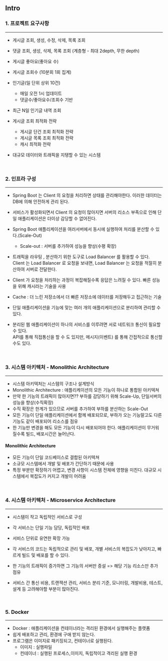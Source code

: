 ## Intro

### 1. 프로젝트 요구사항
___
- 게시글 조회, 생성, 수정, 삭제, 목록 조회
- 댓글 조회, 생성, 삭제, 목록 조회 (계층형 - 최대 2depth, 무한 depth)
- 게시글 좋아요(좋아요 수)
- 게시글 조회수 (10분회 1회 집계)
- 인기글(일 단위 상위 10건)
  - 매일 오전 1시 업데이트
  - 댓글수/좋아요수/조회수 기반
- 최근 N일 인기글 내역 조회
- 게시글 조회 최적화 전략
  - 게시글 단건 조회 최적화 전략
  - 게시글 목록 조회 최적화 전략
  - 캐시 최적화 전략


- 대규모 데이터와 트래픽을 지탱할 수 있는 시스템

<br>

### 2. 인프라 구성
___
- Spring Boot 는 Client 의 요청을 처리하면 상태를 관리해야한다. 이러한 데이터는 DB에 의해 안전하게 관리 된다.
- 서비스가 활성화되면서 Client 의 요청이 많아지면 서버의 리소스 부족으로 인해 단일 애플리케이션은 더이상 감당할 수 없어진다.
- Spring Boot 애플리케이션을 여러서버에서 동시에 실행하여 처리를 분산할 수 있다.(Scale-Out)
  - Scale-out : 서버를 추가하여 성능을 향상(수평 확장)
- 트래픽을 라우팅 , 분산하기 위한 도구로 Load Balancer 를 활용할 수 있다.  
Client 는 Load Balancer 로 요청을 보내면, Load Balancer 는 요청을 적절히 분산하여 서버로 전달한다.


- Client 가 요청을 처리하는 과정이 복잡해질수록 응답은 느려질 수 있다. 빠른 성능을 위해 캐시라는 기술을 사용
- Cache : 더 느린 저장소에서 더 빠른 저장소에 데이터를 저장해두고 접근하는 기술
- 단일 애플리케이션을 기능에 맞는 여러 개의 애플리케이션으로 분리하여 관리할 수 있다.
- 분리된 웹 애플리케이션이 하나의 서비스를 이루려면 서로 네트워크 통신이 필요할 수 있다.  
API를 통해 직접통신을 할 수 도 있지만, 메시지(이벤트) 를 통해 간접적으로 통신할 수도 있다.


<br>

### 3. 시스템 아키텍처 - Monolithic Architecture
___
- 시스템 아키텍처는 시스템의 구조나 설계방식
- Monolithic Architecture : 애플리케이션의 모든 기능이 하나로 통합된 아키텍쳐
- 만약 한 기능의 트래픽이 많아지면?? 부하를 감당하기 위해 Scale-Up, 단일서버의 성능을 향상(수직확장)
- 수직 확장은 한계가 있으므로 서버를 추가하여 부하를 분산하는 Scale-Out
- 모든 기능이 단일 애플리케이션에서 함께 배포되므로, 부하가 오는 기능말고도 다른기능도 같이 배포되어 리소스를 점유
- 한 기능만 변경을 해도 모든 기능이 다시 배포되어야 한다. 애플리케이션이 무거워질수록 빌드, 배포시간은 늘어난다.


#### Monolithic Architecture
- 모든 기능이 단일 코드베이스로 결합된 아키텍쳐
- 소규모 시스템에서 개발 및 배포가 간단하기 때문에 사용
- 특정 부분만 확장하기 어렵고, 변경 사항이 시스템 전체에 영향을 미친다. 대규모 시스템에서 복잡도가 커지고 개발이 어려움

<br>

### 4. 시스템 아키텍처 - Microservice Architecture
___
- 시스템이 작고 독립적인 서비스로 구성
- 각 서비스는 단일 기능 담당, 독립적인 배포
- 서비스 단위로 유연한 확장 가능


- 각 서비스의 코드는 독립적으로 관리 및 배포, 개별 서비스의 복잡도가 낮아지고, 빠르게 빌드 및 배포를 할 수 있다.
- 한 기능의 트래픽이 증가하면 그 기능의 서버만 증설 => 해당 기능 리소스만 추가 점유
- 서비스 간 통신 비용, 트랜잭션 관리, 서비스 분리 기준, 모니터링, 개발비용, 테스트, 설계 등 고려해야할 부분이 많아진다.

<br>

### 5. Docker
___
- Docker : 애플리케이션을 컨테이너라는 격리된 환경에서 실행해주는 플랫폼
- 쉽게 배포하고 관리, 환경에 구애 받지 않는다.
- 프로그램은 이미지로 패키징되고, 컨테이너로 실행된다.
  - 이미지 : 실행파일
  - 컨테이너 : 실행된 프로세스,이미지, 독립적이고 격리된 실행 환경
